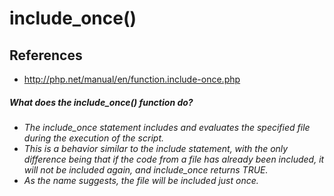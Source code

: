 # include_once()

## References
* http://php.net/manual/en/function.include-once.php

##### What does the include_once() function do?
* *The include_once statement includes and evaluates the specified file during the execution of the script.*
* *This is a behavior similar to the include statement, with the only difference being that if the code from a file has already been included, it will not be included again, and include_once returns TRUE.*
* *As the name suggests, the file will be included just once.*
